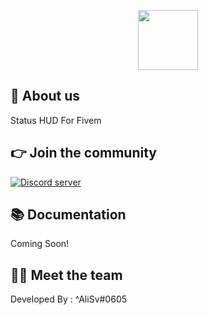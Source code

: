 <p align="center">
  <img width="96" height="96" src="https://cdn.discordapp.com/attachments/926489258645135411/961407507035746324/512.png">
</p>

## 👋 About us
Status HUD For Fivem

## 👉 Join the community
<p>
  <a href="https://discord.gg/qbcore"><img src="https://discordapp.com/api/guilds/831626422232678481/widget.png?style=banner2" alt="Discord server"></a>
</p>


## 📚 Documentation
Coming Soon!


## 👨‍💻 Meet the team
Developed By : ^AliSv#0605
